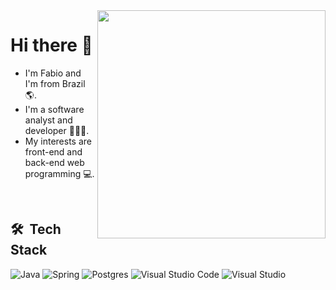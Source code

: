 <img src="https://github.com/abhisheknaiidu/abhisheknaiidu/blob/master/code.gif" min-width="365px" max-width="365px" width="365px" align="right" alt="">

<div align="left">
<h1> Hi there 👋</h1>
  
 - I'm Fabio and I'm from Brazil 🌎.
 - I'm a software analyst and developer 👨🏻‍🎓.
 - My interests are front-end and back-end web programming 💻.
  
  <br>
  
 ## 🛠 &nbsp;Tech Stack

![Java](https://img.shields.io/badge/java-%23ED8B00.svg?style=for-the-badge&logo=openjdk&logoColor=white)
![Spring](https://img.shields.io/badge/spring-%236DB33F.svg?style=for-the-badge&logo=spring&logoColor=white)
![Postgres](https://img.shields.io/badge/postgres-%23316192.svg?style=for-the-badge&logo=postgresql&logoColor=white)
![Visual Studio Code](https://img.shields.io/badge/Visual%20Studio%20Code-0078d7.svg?style=for-the-badge&logo=visual-studio-code&logoColor=white)
![Visual Studio](https://img.shields.io/badge/Visual%20Studio-5C2D91.svg?style=for-the-badge&logo=visual-studio&logoColor=white)
